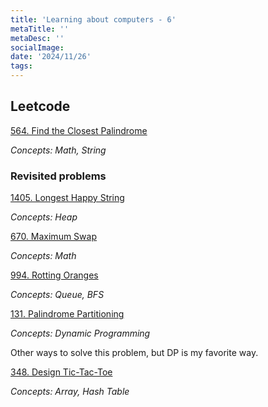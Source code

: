 ```yaml
---
title: 'Learning about computers - 6'
metaTitle: ''
metaDesc: ''
socialImage:
date: '2024/11/26'
tags:
---
```


## Leetcode

[564. Find the Closest Palindrome](https://leetcode.com/problems/find-the-closest-palindrome/description/)

_Concepts: Math, String_

### Revisited problems

[1405. Longest Happy String](https://leetcode.com/problems/longest-happy-string/description/)

_Concepts: Heap_

[670. Maximum Swap](https://leetcode.com/problems/maximum-swap/description/)

_Concepts: Math_

[994. Rotting Oranges](https://leetcode.com/problems/rotting-oranges/description/)

_Concepts: Queue, BFS_

[131. Palindrome Partitioning](https://leetcode.com/problems/palindrome-partitioning/)

_Concepts: Dynamic Programming_

Other ways to solve this problem, but DP is my favorite way.

[348. Design Tic-Tac-Toe](https://leetcode.com/problems/design-tic-tac-toe/description/)

_Concepts: Array, Hash Table_
